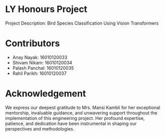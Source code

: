 # LY Honours Project
Project Description: Bird Species Classification Using Vision Transformers

# Contributors
- Anay Nayak: 16010120033
- Shivam Nikam: 16010120034
- Palash Panchal: 16010120035
- Rahil Parikh: 16010120037

# Acknowledgement
We express our deepest gratitude to Mrs. Mansi Kambli for her exceptional mentorship, invaluable guidance, and unwavering support throughout the implementation of this engineering project. Her profound expertise, patience, and dedication have been instrumental in shaping our perspectives and methodologies.
